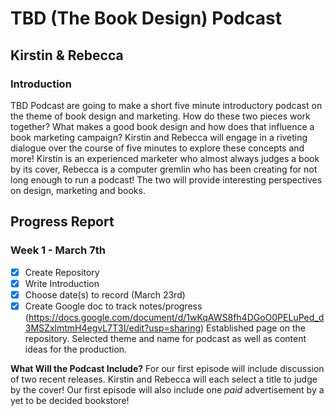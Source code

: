 # TBD (The Book Design) Podcast
## Kirstin & Rebecca 

### Introduction 
TBD Podcast are going to make a short five minute introductory podcast on the theme of book design and marketing. How do these two pieces work together? What makes a good book design and how does that influence a book marketing campaign? Kirstin and Rebecca will engage in a riveting dialogue over the course of five minutes to explore these concepts and more! Kirstin is an experienced marketer who almost always judges a book by its cover, Rebecca is a computer gremlin who has been creating for not long enough to run a podcast! The two will provide interesting perspectives on design, marketing and books. 

## Progress Report

### Week 1 - March 7th

- [x] Create Repository 
- [x] Write Introduction
- [x] Choose date(s) to record (March 23rd) 
- [x] Create Google doc to track notes/progress (https://docs.google.com/document/d/1wKqAWS8fh4DGoO0PELuPed_d3MSZxlmtmH4egvL7T3I/edit?usp=sharing)
Established page on the repository. Selected theme and name for podcast as well as content ideas for the production.

**What Will the Podcast Include?**
For our first episode will include discussion of two recent releases. Kirstin and Rebecca will each select a title to judge by the cover! Our first episode will also include one *paid* advertisement by a yet to be decided bookstore!

